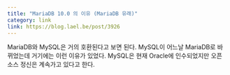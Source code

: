 ```yaml
---
title: "MariaDB 10.0 의 이유 (MariaDB 유래)"
category: link
link: https://blog.lael.be/post/3926
---
```

MariaDB와 MySQL은 거의 호환된다고 보면 된다. MySQL이 어느날 MariaDB로 바뀌었는데 거기에는 이런 이유가 있었다. MySQL은 현재 Oracle에 인수되었지만 오픈소스 정신은 계속가고 있다고 한다.
